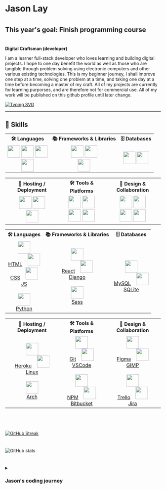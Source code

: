 # Jason Lay 

#
## This year's goal: Finish programming course 
#

**Digital Craftsman (developer)**

I am a learner full-stack developer who loves learning and building digital projects. I hope to one day benefit the world as well as those who are tangible through problem solving using electronic computers and other various existing technologies. This is my beginner journey, I shall improve one step at a time, solving one problem at a time, and taking one day at a time before becoming a master of my craft. All of my projects are currently for learning purporses, and are therefore not for commercial use. All of my work will be published on this github profile until later change. 

[![Typing SVG](https://readme-typing-svg.demolab.com?font=Fira+Code&pause=1000&width=435&lines=Always+learning;Full-Stack+Developer;One+step+at+a+time)](https://git.io/typing-svg)

--- 

<h2>🚀 Skills</h2>

<table>
  <tr>
    <th>🛠️ Languages</th>
    <th>📚 Frameworks & Libraries</th>
    <th>🗄️ Databases</th>
  </tr>
  <tr>
    <td align="center">
      <a href="#"><img src="https://cdn.jsdelivr.net/gh/devicons/devicon/icons/html5/html5-plain.svg" width="40" height="40"/></a>
      <a href="#"><img src="https://cdn.jsdelivr.net/gh/devicons/devicon/icons/css3/css3-plain.svg" width="40" height="40"/></a>
      <a href="#"><img src="https://cdn.jsdelivr.net/gh/devicons/devicon/icons/javascript/javascript-plain.svg" width="40" height="40"/></a><br>
      <a href="#"><img src="https://cdn.jsdelivr.net/gh/devicons/devicon/icons/python/python-plain.svg" width="40" height="40"/></a>
    </td>
    <td align="center">
      <a href="#"><img src="https://cdn.jsdelivr.net/gh/devicons/devicon/icons/react/react-original.svg" width="40" height="40"/></a>
      <a href="#"><img src="https://cdn.jsdelivr.net/gh/devicons/devicon/icons/django/django-plain.svg" width="40" height="40"/></a><br>
      <a href="#"><img src="https://cdn.jsdelivr.net/gh/devicons/devicon/icons/sass/sass-original.svg" width="40" height="40"/></a>
    </td>
    <td align="center">
      <a href="#"><img src="https://cdn.jsdelivr.net/gh/devicons/devicon/icons/mysql/mysql-original.svg" width="40" height="40"/></a>
      <a href="#"><img src="https://cdn.jsdelivr.net/gh/devicons/devicon/icons/sqlite/sqlite-original.svg" width="40" height="40"/></a>
    </td>
  </tr>
</table>

<table>
  <tr>
    <th>🚀 Hosting / Deployment</th>
    <th>🛠️ Tools & Platforms</th>
    <th>🎨 Design & Collaboration</th>
  </tr>
  <tr>
    <td align="center">
      <a href="#"><img src="https://cdn.jsdelivr.net/gh/devicons/devicon/icons/heroku/heroku-original.svg" width="40" height="40"/></a>
      <a href="#"><img src="https://cdn.jsdelivr.net/gh/devicons/devicon/icons/linux/linux-original.svg" width="40" height="40"/></a><br>
      <a href="#"><img src="https://cdn.jsdelivr.net/gh/devicons/devicon/icons/archlinux/archlinux-original.svg" width="40" height="40"/></a>
    </td>
    <td align="center">
      <a href="#"><img src="https://cdn.jsdelivr.net/gh/devicons/devicon/icons/git/git-original.svg" width="40" height="40"/></a>
      <a href="#"><img src="https://cdn.jsdelivr.net/gh/devicons/devicon/icons/vscode/vscode-original.svg" width="40" height="40"/></a><br>
      <a href="#"><img src="https://cdn.jsdelivr.net/gh/devicons/devicon/icons/npm/npm-original-wordmark.svg" width="40" height="40"/></a>
      <a href="#"><img src="https://cdn.jsdelivr.net/gh/devicons/devicon/icons/bitbucket/bitbucket-original.svg" width="40" height="40"/></a>
    </td>
    <td align="center">
      <a href="#"><img src="https://cdn.jsdelivr.net/gh/devicons/devicon/icons/figma/figma-original.svg" width="40" height="40"/></a>
      <a href="#"><img src="https://upload.wikimedia.org/wikipedia/commons/4/45/The_GIMP_icon_-_gnome.svg" width="40" height="40"/></a><br>
      <a href="#"><img src="https://cdn.jsdelivr.net/gh/devicons/devicon/icons/trello/trello-plain.svg" width="40" height="40"/></a>
      <a href="#"><img src="https://upload.wikimedia.org/wikipedia/commons/8/8e/Jira_%28Software%29_logo.svg" width="40" height="40"/></a>
    </td>
  </tr>
</table>

<table>
  <tr>
    <th>🛠️ Languages</th>
    <th>📚 Frameworks & Libraries</th>
    <th>🗄️ Databases</th>
  </tr>
  <tr>
    <td align="center">
      <a href="#"><img src="https://cdn.jsdelivr.net/gh/devicons/devicon/icons/html5/html5-plain.svg" width="40" height="40"/><br>HTML</a>&nbsp;&nbsp;&nbsp;
      <a href="#"><img src="https://cdn.jsdelivr.net/gh/devicons/devicon/icons/css3/css3-plain.svg" width="40" height="40"/><br>CSS</a>&nbsp;&nbsp;&nbsp;
      <a href="#"><img src="https://cdn.jsdelivr.net/gh/devicons/devicon/icons/javascript/javascript-plain.svg" width="40" height="40"/><br>JS</a>
      <br><br>
      <a href="#"><img src="https://cdn.jsdelivr.net/gh/devicons/devicon/icons/python/python-plain.svg" width="40" height="40"/><br>Python</a>
    </td>
    <td align="center">
      <a href="#"><img src="https://cdn.jsdelivr.net/gh/devicons/devicon/icons/react/react-original.svg" width="40" height="40"/><br>React</a>&nbsp;&nbsp;&nbsp;
      <a href="#"><img src="https://cdn.jsdelivr.net/gh/devicons/devicon/icons/django/django-plain.svg" width="40" height="40"/><br>Django</a>
      <br><br>
      <a href="#"><img src="https://cdn.jsdelivr.net/gh/devicons/devicon/icons/sass/sass-original.svg" width="40" height="40"/><br>Sass</a>
    </td>
    <td align="center">
      <a href="#"><img src="https://cdn.jsdelivr.net/gh/devicons/devicon/icons/mysql/mysql-original.svg" width="40" height="40"/><br>MySQL</a>&nbsp;&nbsp;&nbsp;
      <a href="#"><img src="https://cdn.jsdelivr.net/gh/devicons/devicon/icons/sqlite/sqlite-original.svg" width="40" height="40"/><br>SQLite</a>
    </td>
  </tr>
</table>

<table>
  <tr>
    <th>🚀 Hosting / Deployment</th>
    <th>🛠️ Tools & Platforms</th>
    <th>🎨 Design & Collaboration</th>
  </tr>
  <tr>
    <td align="center">
      <a href="#"><img src="https://cdn.jsdelivr.net/gh/devicons/devicon/icons/heroku/heroku-original.svg" width="40" height="40"/><br>Heroku</a>&nbsp;&nbsp;&nbsp;
      <a href="#"><img src="https://cdn.jsdelivr.net/gh/devicons/devicon/icons/linux/linux-original.svg" width="40" height="40"/><br>Linux</a>
      <br><br>
      <a href="#"><img src="https://cdn.jsdelivr.net/gh/devicons/devicon/icons/archlinux/archlinux-original.svg" width="40" height="40"/><br>Arch</a>
    </td>
    <td align="center">
      <a href="#"><img src="https://cdn.jsdelivr.net/gh/devicons/devicon/icons/git/git-original.svg" width="40" height="40"/><br>Git</a>&nbsp;&nbsp;&nbsp;
      <a href="#"><img src="https://cdn.jsdelivr.net/gh/devicons/devicon/icons/vscode/vscode-original.svg" width="40" height="40"/><br>VSCode</a>
      <br><br>
      <a href="#"><img src="https://cdn.jsdelivr.net/gh/devicons/devicon/icons/npm/npm-original-wordmark.svg" width="40" height="40"/><br>NPM</a>&nbsp;&nbsp;&nbsp;
      <a href="#"><img src="https://cdn.jsdelivr.net/gh/devicons/devicon/icons/bitbucket/bitbucket-original.svg" width="40" height="40"/><br>Bitbucket</a>
    </td>
    <td align="center">
      <a href="#"><img src="https://cdn.jsdelivr.net/gh/devicons/devicon/icons/figma/figma-original.svg" width="40" height="40"/><br>Figma</a>&nbsp;&nbsp;&nbsp;
      <a href="#"><img src="https://upload.wikimedia.org/wikipedia/commons/4/45/The_GIMP_icon_-_gnome.svg" width="40" height="40"/><br>GIMP</a>
      <br><br>
      <a href="#"><img src="https://cdn.jsdelivr.net/gh/devicons/devicon/icons/trello/trello-plain.svg" width="40" height="40"/><br>Trello</a>&nbsp;&nbsp;&nbsp;
      <a href="#"><img src="https://upload.wikimedia.org/wikipedia/commons/8/8e/Jira_%28Software%29_logo.svg" width="40" height="40"/><br>Jira</a>
    </td>
  </tr>
</table>
          

<br />

#
#

[![GitHub Streak](https://streak-stats.demolab.com?user=Beast-Code9999&theme=github-dark-blue)](https://git.io/streak-stats)

#

![GitHub stats](https://github-readme-stats.vercel.app/api?username=Beast-Code9999&show_icons=true&theme=algolia)

# 

<details>
 <summary><h3> Jason's coding journey </h3></summary>
    I finished highschool in December 2020 and I started my coding journey in 2021 but I soon dropped it and I was occupied with other problems and activities in life. In may 2022 I started my coding journey again and have loved it ever since. I plan to become a master of my craft, and this is only the beginning of my journey, stay tune for any update. 
</details>
